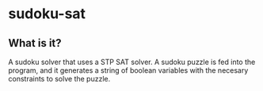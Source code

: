 sudoku-sat
==========
## What is it?
A sudoku solver that uses a STP SAT solver. A sudoku puzzle is fed into the program, and it generates a string of boolean variables with the necesary constraints to solve the puzzle. 
